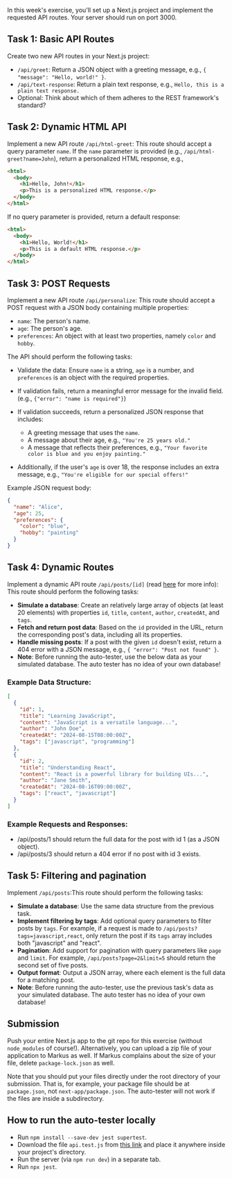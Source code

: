 In this week's exercise, you'll set up a Next.js project and implement the requested API routes. Your server should run on port 3000.

## Task 1: Basic API Routes

Create two new API routes in your Next.js project:

- `/api/greet`: Return a JSON object with a greeting message, e.g., `{ "message": "Hello, world!" }`.
- `/api/text-response`: Return a plain text response, e.g., `Hello, this is a plain text response.`
- Optional: Think about which of them adheres to the REST framework's standard?

## Task 2: Dynamic HTML API

Implement a new API route `/api/html-greet`: This route should accept a query parameter `name`. If the `name` parameter is provided (e.g., `/api/html-greet?name=John`), return a personalized HTML response, e.g.,

```html
<html>
  <body>
    <h1>Hello, John!</h1>
    <p>This is a personalized HTML response.</p>
  </body>
</html>
```

If no query parameter is provided, return a default response:

```html
<html>
  <body>
    <h1>Hello, World!</h1>
    <p>This is a default HTML response.</p>
  </body>
</html>
```

## Task 3: POST Requests

Implement a new API route `/api/personalize`: This route should accept a POST request with a JSON body containing multiple properties:

- `name`: The person's name.
- `age`: The person's age.
- `preferences`: An object with at least two properties, namely `color` and `hobby`.

The API should perform the following tasks:

- Validate the data: Ensure `name` is a string, `age` is a number, and `preferences` is an object with the required properties.
- If validation fails, return a meaningful error message for the invalid field. (e.g., `{"error": "name is required"}`)
- If validation succeeds, return a personalized JSON response that includes:

  - A greeting message that uses the `name`.
  - A message about their age, e.g., `"You're 25 years old."`
  - A message that reflects their preferences, e.g., `"Your favorite color is blue and you enjoy painting."`

- Additionally, if the user's `age` is over 18, the response includes an extra message, e.g., `"You're eligible for our special offers!"`

Example JSON request body:

```json
{
  "name": "Alice",
  "age": 25,
  "preferences": {
    "color": "blue",
    "hobby": "painting"
  }
}
```

## Task 4: Dynamic Routes

Implement a dynamic API route `/api/posts/[id]` (read [here](https://nextjs.org/docs/pages/building-your-application/routing/dynamic-routes) for more info): This route should perform the following tasks:

- **Simulate a database**: Create an relatively large array of objects (at least 20 elements) with properties `id`, `title`, `content`, `author`, `createdAt`, and `tags`.
- **Fetch and return post data**: Based on the `id` provided in the URL, return the corresponding post's data, including all its properties.
- **Handle missing posts**: If a post with the given `id` doesn't exist, return a 404 error with a JSON message, e.g., `{ "error": "Post not found" }`.
- **Note**: Before running the auto-tester, use the below data as your simulated database. The auto tester has no idea of your own database!

### Example Data Structure:

```json
[
  {
    "id": 1,
    "title": "Learning JavaScript",
    "content": "JavaScript is a versatile language...",
    "author": "John Doe",
    "createdAt": "2024-08-15T08:00:00Z",
    "tags": ["javascript", "programming"]
  },
  {
    "id": 2,
    "title": "Understanding React",
    "content": "React is a powerful library for building UIs...",
    "author": "Jane Smith",
    "createdAt": "2024-08-16T09:00:00Z",
    "tags": ["react", "javascript"]
  }
]
```

### Example Requests and Responses:

- /api/posts/1 should return the full data for the post with id 1 (as a JSON object).
- /api/posts/3 should return a 404 error if no post with id 3 exists.

## Task 5: Filtering and pagination

Implement `/api/posts`:This route should perform the following tasks:

- **Simulate a database**: Use the same data structure from the previous task.
- **Implement filtering by tags**: Add optional query parameters to filter posts by `tags`. For example, if a request is made to `/api/posts?tags=javascript,react`, only return the post if its `tags` array includes both "javascript" and "react".
- **Pagination**: Add support for pagination with query parameters like `page` and `limit`. For example, `/api/posts?page=2&limit=5` should return the second set of five posts.
- **Output format**: Output a JSON array, where each element is the full data for a matching post.
- **Note**: Before running the auto-tester, use the previous task's data as your simulated database. The auto tester has no idea of your own database!

## Submission

Push your entire Next.js app to the git repo for this exercise (without `node_modules` of course!). Alternatively, you can upload a zip file of your application to Markus as well. If Markus complains about the size of your file, delete `package-lock.json` as well.

Note that you should put your files directly under the root directory of your submission. That is, for example, your package file should be at `package.json`, not `next-app/package.json`. The auto-tester will not work if the files are inside a subdirectory.

## How to run the auto-tester locally

- Run `npm install --save-dev jest supertest`.
- Download the file `api.test.js` from [this link](./e3/api.test.js) and place it anywhere inside your project's directory.
- Run the server (via `npm run dev`) in a separate tab.
- Run `npx jest`.
